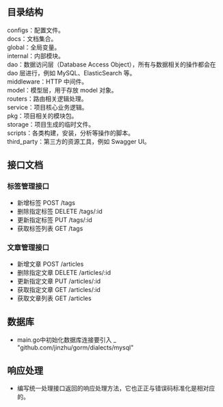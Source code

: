 ## 目录结构
configs：配置文件。       
docs：文档集合。  
global：全局变量。    
internal：内部模块。  
dao：数据访问层（Database Access Object），所有与数据相关的操作都会在 dao 层进行，例如 MySQL、ElasticSearch 等。   
middleware：HTTP 中间件。    
model：模型层，用于存放 model 对象。    
routers：路由相关逻辑处理。   
service：项目核心业务逻辑。   
pkg：项目相关的模块包。   
storage：项目生成的临时文件。  
scripts：各类构建，安装，分析等操作的脚本。   
third_party：第三方的资源工具，例如 Swagger UI。     
## 接口文档
### 标签管理接口
- 新增标签	POST	/tags   
- 删除指定标签	DELETE	/tags/:id   
- 更新指定标签	PUT	/tags/:id   
- 获取标签列表	GET	/tags   
### 文章管理接口
- 新增文章	POST	/articles
- 删除指定文章	DELETE	/articles/:id
- 更新指定文章	PUT	/articles/:id
- 获取指定文章	GET	/articles/:id
- 获取文章列表	GET	/articles
## 数据库
- main.go中初始化数据库连接要引入	_ "github.com/jinzhu/gorm/dialects/mysql"
## 响应处理
- 编写统一处理接口返回的响应处理方法，它也正正与错误码标准化是相对应的。